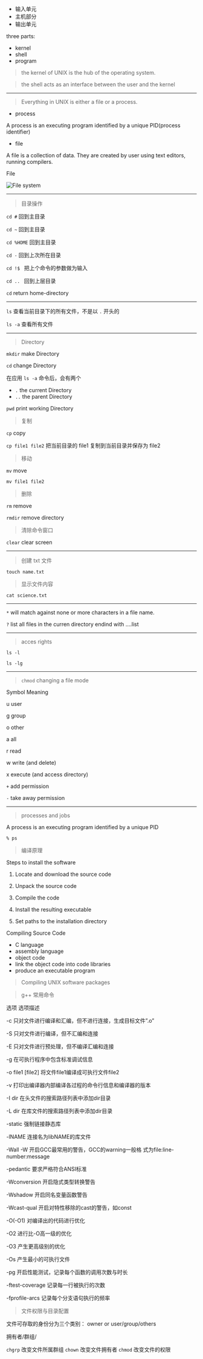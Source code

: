 

* 输入单元
* 主机部分
* 输出单元

three parts:
* kernel
* shell
* program

> the kernel of UNIX is the hub of the operating system.

> the shell acts as an interface between the user and the kernel


---
> Everything in UNIX is either a file or a process.

* process

A process is an executing program identified by a unique PID(process identifier)

* file

A file is a collection of data. They are created by user using text editors, running compilers.

File

![File system](unix-tree.png)



---

> 目录操作

`cd #`                回到主目录

`cd ~`                回到主目录

`cd %HOME`       回到主目录

`cd -`                 回到上次所在目录

`cd !$ `               把上个命令的参数做为输入

`cd .. `               回到上层目录

`cd` return home-directory


---

`ls` 查看当前目录下的所有文件，不是以 `.` 开头的

`ls -a` 查看所有文件

---

> Directory

`mkdir` make Directory

`cd` change Directory

在应用 `ls -a` 命令后，会有两个

* `.` the current Directory
* `..` the parent Directory

`pwd` print working Directory

> 复制

`cp` copy

`cp file1 file2` 把当前目录的 file1 复制到当前目录并保存为 file2

> 移动

`mv` move

`mv file1 file2`

> 删除

`rm` remove

`rmdir` remove directory

> 清除命令窗口

`clear` clear screen

---

> 创建 txt 文件

`touch name.txt`

> 显示文件内容

`cat science.txt`

---
`*` will match against none or more characters in a file name.


`?` list all files in the curren directory endind with ....list


---
> acces rights

`ls -l`

`ls -lg`

---

> `chmod` changing a file mode


Symbol	Meaning

u  user

g group

o other

a all

r read

w write (and delete)

x execute (and access directory)

`+` add permission

`-` take away permission

---

> processes and jobs

A process is an executing program identified by a unique PID


`% ps`


> 编译原理

Steps to install the software

1. Locate and download the source code

2. Unpack the source code

3. Compile the code

4. Install the resulting executable

5. Set paths to the installation directory

Compiling Source Code

* C language
* assembly language
* object code
* link the object code into code libraries
* produce an executable program

> Compiling UNIX software packages


> g++ 常用命令

选项	选项描述

-c	只对文件进行编译和汇编，但不进行连接，生成目标文件”.o”

-S	只对文件进行编译，但不汇编和连接

-E	只对文件进行预处理，但不编译汇编和连接

-g	在可执行程序中包含标准调试信息

-o file1 [file2]	将文件file1编译成可执行文件file2

-v	打印出编译器内部编译各过程的命令行信息和编译器的版本

-I dir	在头文件的搜索路径列表中添加dir目录

-L dir	在库文件的搜索路径列表中添加dir目录

-static	强制链接静态库

-lNAME	连接名为libNAME的库文件

-Wall -W	开启GCC最常用的警告，GCC的warning一般格
式为file:line-number:message

-pedantic	要求严格符合ANSI标准

-Wconversion	开启隐式类型转换警告

-Wshadow	开启同名变量函数警告

-Wcast-qual	开启对特性移除的cast的警告，如const

-O(-O1)	对编译出的代码进行优化

-O2	进行比-O高一级的优化

-O3	产生更高级别的优化

-Os	产生最小的可执行文件

-pg	开启性能测试，记录每个函数的调用次数与时长

-ftest-coverage	记录每一行被执行的次数

-fprofile-arcs	记录每个分支语句执行的频率


> 文件权限与目录配置

文件可存取的身份分为三个类别： owner or user/group/others

拥有者/群组/

`chgrp` 改变文件所属群组
`chown` 改变文件拥有者
`chmod` 改变文件的权限
